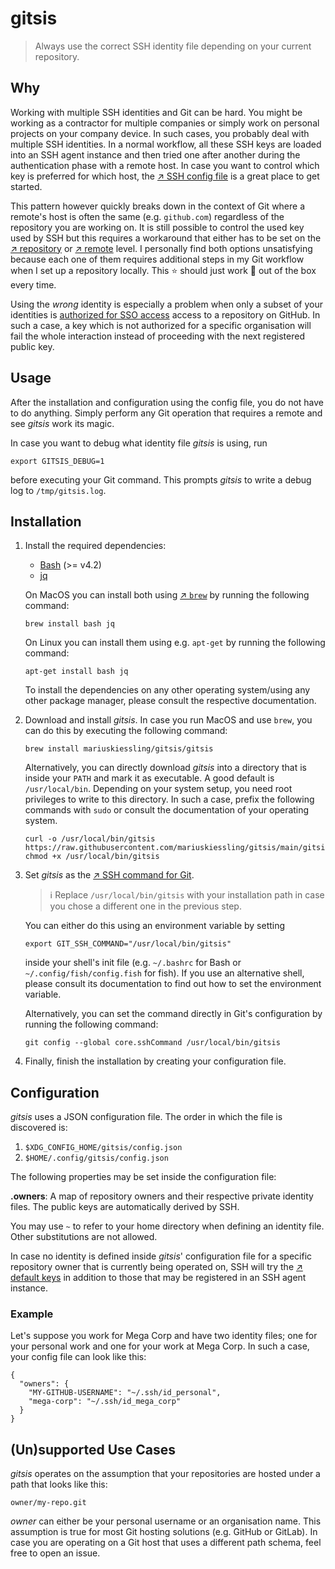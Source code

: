 # gitsis

> Always use the correct SSH identity file depending on your current
> repository. 

## Why

Working with multiple SSH identities and Git can be hard. You might be working
as a contractor for multiple companies or simply work on personal projects on
your company device. In such cases, you probably deal with multiple SSH
identities. In a normal workflow, all these SSH keys are loaded into an SSH
agent instance and then tried one after another during the authentication phase
with a remote host. In case you want to control which key is preferred for
which host, the [↗ SSH config file](https://linux.die.net/man/5/ssh_config) is
a great place to get started.

This pattern however quickly breaks down in the context of Git where a remote's
host is often the same (e.g. `github.com`) regardless of the repository you are
working on. It is still possible to control the used key used by SSH but this
requires a workaround that either has to be set on the [↗
repository](https://www.fabian-keller.de/blog/configuring-a-different-ssh-key-per-git-repository/)
or [↗ remote](https://stackoverflow.com/a/11251797) level. I personally find
both options unsatisfying because each one of them requires additional steps in
my Git workflow when I set up a repository locally. This :star: should just
work :star2: out of the box every time.

Using the _wrong_ identity is especially a problem when only a subset of your
identities is [authorized for SSO
access](https://docs.github.com/en/github/authenticating-to-github/authenticating-with-saml-single-sign-on/authorizing-an-ssh-key-for-use-with-saml-single-sign-on)
access to a repository on GitHub. In such a case, a key which is not authorized
for a specific organisation will fail the whole interaction instead of
proceeding with the next registered public key.

## Usage

After the installation and configuration using the config file, you do not have
to do anything. Simply perform any Git operation that requires a remote and see
_gitsis_ work its magic.

In case you want to debug what identity file _gitsis_ is using, run

```
export GITSIS_DEBUG=1
```

before executing your Git command. This prompts _gitsis_ to write a debug log
to `/tmp/gitsis.log`.

## Installation

1. Install the required dependencies:
    * [Bash](https://www.gnu.org/software/bash/) (>= v4.2)
    * [jq](https://stedolan.github.io/jq/)

   On MacOS you can install both using [↗ `brew`](https://brew.sh/) by running
   the following command:
   ```
   brew install bash jq
   ```

   On Linux you can install them using e.g. `apt-get` by running the following
   command:
   ```
   apt-get install bash jq
   ```

   To install the dependencies on any other operating system/using any other
   package manager, please consult the respective documentation.

2. Download and install _gitsis_. In case you run MacOS and use `brew`, you can
   do this by executing the following command:

   ```
   brew install mariuskiessling/gitsis/gitsis
   ```

   Alternatively, you can directly download _gitsis_ into a directory that is
   inside your `PATH` and mark it as executable. A good default is
   `/usr/local/bin`. Depending on your system setup, you need root privileges
   to write to this directory. In such a case, prefix the following commands
   with `sudo` or consult the documentation of your operating system.

   ```
   curl -o /usr/local/bin/gitsis https://raw.githubusercontent.com/mariuskiessling/gitsis/main/gitsis
   chmod +x /usr/local/bin/gitsis
   ```

3. Set _gitsis_ as the [↗ SSH command for
   Git](https://git-scm.com/docs/git-config#Documentation/git-config.txt-coresshCommand).

   > :information_source: Replace `/usr/local/bin/gitsis` with your
   > installation path in case you chose a different one in the previous step.

   You can either do this using an environment variable by setting

   ```
   export GIT_SSH_COMMAND="/usr/local/bin/gitsis"
   ```

   inside your shell's init file (e.g. `~/.bashrc` for Bash or
   `~/.config/fish/config.fish` for fish). If you use an alternative shell,
   please consult its documentation to find out how to set the environment
   variable.

   Alternatively, you can set the command directly in Git's configuration by
   running the following command:

   ```
   git config --global core.sshCommand /usr/local/bin/gitsis
   ```

4. Finally, finish the installation by creating your configuration file.

## Configuration

_gitsis_ uses a JSON configuration file. The order in which the file is
discovered is:

1. `$XDG_CONFIG_HOME/gitsis/config.json`
2. `$HOME/.config/gitsis/config.json`

The following properties may be set inside the configuration file:

**.owners**: A map of repository owners and their respective private identity
files. The public keys are automatically derived by SSH.

You may use `~` to refer to your home directory when defining an identity file.
Other substitutions are not allowed.

In case no identity is defined inside _gitsis_' configuration file for a
specific repository owner that is currently being operated on, SSH will try the
[↗ default
keys](https://github.com/openssh/openssh-portable/blob/master/pathnames.h#L71)
in addition to those that may be registered in an SSH agent instance.

### Example

Let's suppose you work for Mega Corp and have two identity files; one for
your personal work and one for your work at Mega Corp. In such a case, your
config file can look like this:

```
{
  "owners": {
    "MY-GITHUB-USERNAME": "~/.ssh/id_personal",
    "mega-corp": "~/.ssh/id_mega_corp"
  }
}
```

## (Un)supported Use Cases

_gitsis_ operates on the assumption that your repositories are hosted under a
path that looks like this:

```
owner/my-repo.git
```

_owner_ can either be your personal username or an organisation name. This
assumption is true for most Git hosting solutions (e.g. GitHub or GitLab). In
case you are operating on a Git host that uses a different path schema, feel
free to open an issue.
